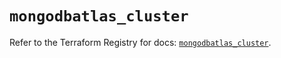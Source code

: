 # `mongodbatlas_cluster`

Refer to the Terraform Registry for docs: [`mongodbatlas_cluster`](https://registry.terraform.io/providers/mongodb/mongodbatlas/1.31.0/docs/resources/cluster).

